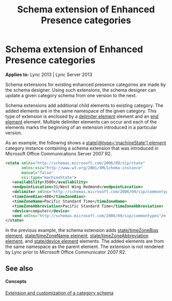 ﻿---
title: Schema extension of Enhanced Presence categories
TOCTitle: Schema extension of Enhanced Presence categories
ms:assetid: e90758c9-d35d-4a2e-b163-ece25bac71b3
ms:mtpsurl: https://msdn.microsoft.com/en-us/library/Dn454679(v=office.15)
ms:contentKeyID: 57093217
ms.date: 07/24/2014
mtps_version: v=office.15
dev_langs:
- xml
---

# Schema extension of Enhanced Presence categories


**Applies to:** Lync 2013 | Lync Server 2013

Schema extensions for existing enhanced presence categories are made by the schema designer. Using such extensions, the schema designer can update a given category schema from one version to the next.

Schema extensions add additional child elements to existing category. The added elements are in the same namespace of the given category. This type of extension is enclosed by a [delimiter element](delimiter-element.md) element and an [end element](end-element.md) element. Multiple delimiter elements can occur and each of the elements marks the beginning of an extension introduced in a particular version.

As an example, the following shows a [state\[@type='machineState'\] element](state-element_2.md) category instance containing a schema extension that was introduced in Microsoft Office Communications Server 2007 R2.

``` xml
<state xmlns="http://schemas.microsoft.com/2006/09/sip/state" 
       xmlns:xsi="http://www.w3.org/2001/XMLSchema-instance" 
       manual="false" 
       xsi:type="machineState">
   <availability>3500</availability>
   <endpointLocation>31/West Wing Redmond</endpointLocation>
   <delimiter xmlns="http://schemas.microsoft.com/2006/09/sip/commontypes"/>
   <timeZoneBias>480</timeZoneBias>
   <timeZoneName>Pacific Standard Time</timeZoneName>
   <timeZoneAbbreviation>Pacific Standard Time</timeZoneAbbreviation>
   <device>computer</device>
   <end xmlns="http://schemas.microsoft.com/2006/09/sip/commontypes"/>
</state>
```

In the previous example, the schema extension adds [state/timeZoneBias element](state-timezonebias-element.md), [state/timeZoneName element](state-timezonename-element.md), [state/timeZoneAbbreviation element](state-timezoneabbreviation-element.md), and [state/device element](state-device-element.md) elements. The added elements are from the same namespace as the parent element. The extension is not rendered by Lync prior to Microsoft Office Communicator 2007 R2.

## See also

#### Concepts

[Extension and customization of a category schema](extension-and-customization-of-a-category-schema.md)

